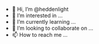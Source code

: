 - 👋 Hi, I’m @heddenlight
- 👀 I’m interested in ...
- 🌱 I’m currently learning ...
- 💞️ I’m looking to collaborate on ...
- 📫 How to reach me ...

<!---
heddenlight/heddenlight is a ✨ special ✨ repository because its `README.md` (this file) appears on your GitHub profile.
You can click the Preview link to take a look at your changes.
--->
